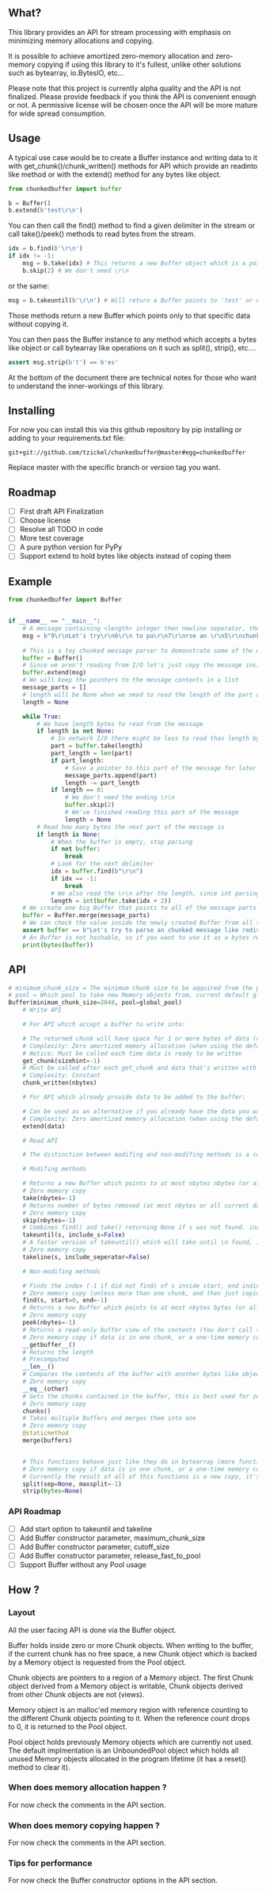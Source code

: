 ## What?
This library provides an API for stream processing with emphasis on minimizing memory allocations and copying.

It is possible to achieve amortized zero-memory allocation and zero-memory copying if using this library to it's fullest, unlike other solutions such as bytearray, io.BytesIO, etc...

Please note that this project is currently alpha quality and the API is not finalized. Please provide feedback if you think the API is convenient enough or not. A permissive license will be chosen once the API will be more mature for wide spread consumption.

## Usage
A typical use case would be to create a Buffer instance and writing data to it with get_chunk()/chunk_written() methods for API which provide an readinto like method or with the extend() method for any bytes like object.

```python
from chunkedbuffer import buffer

b = Buffer()
b.extend(b'test\r\n')
```

You can then call the find() method to find a given delimiter in the stream or call take()/peek() methods to read bytes from the stream.

```python
idx = b.find(b'\r\n')
if idx != -1:
    msg = b.take(idx) # This returns a new Buffer object which is a pointer to 'test' in the data, not a copy
    b.skip(2) # We don't need \r\n
```

or the same:

```python
msg = b.takeuntil(b'\r\n') # Will return a Buffer points to 'test' or none if the delimiter is not found
```

Those methods return a new Buffer which points only to that specific data without copying it.

You can then pass the Buffer instance to any method which accepts a bytes like object or call bytearray like operations on it such as split(), strip(), etc....

```python
assert msg.strip(b't') == b'es'
```

At the bottom of the document there are technical notes for those who want to understand the inner-workings of this library.

## Installing
For now you can install this via this github repository by pip installing or adding to your requirements.txt file:

```
git+git://github.com/tzickel/chunkedbuffer@master#egg=chunkedbuffer
```

Replace master with the specific branch or version tag you want.

## Roadmap
- [ ] First draft API Finalization
- [ ] Choose license
- [ ] Resolve all TODO in code
- [ ] More test coverage
- [ ] A pure python version for PyPy
- [ ] Support extend to hold bytes like objects instead of coping them

## Example
```python
from chunkedbuffer import Buffer


if __name__ == "__main__":
    # A message containing <length> integer then newline seperator, then <length> bytes of the message and a newline seperator again
    msg = b"9\r\nLet's try\r\n6\r\n to pa\r\n7\r\nrse an \r\n5\r\nchunk\r\n2\r\ned\r\n6\r\n messa\r\n7\r\nge like\r\n7\r\n redis \r\n24\r\nor HTTP chunked encoding\r\n4\r\n use\r\n"
    
    # This is a toy chunked message parser to demonstrate some of the API
    buffer = Buffer()
    # Since we aren't reading from I/O let's just copy the message inside
    buffer.extend(msg)
    # We will keep the pointers to the message contents in a list
    message_parts = []
    # length will be None when we need to read the length of the part or the number of bytes left to read in a part
    length = None

    while True:
        # We have length bytes to read from the message
        if length is not None:
            # In network I/O there might be less to read than length bytes so we do it inside a loop
            part = buffer.take(length)
            part_length = len(part)
            if part_length:
                # Save a pointer to this part of the message for later retrieval
                message_parts.append(part)
                length -= part_length
            if length == 0:
                # We don't need the ending \r\n
                buffer.skip(2)
                # We've finished reading this part of the message
                length = None
        # Read how many bytes the next part of the message is
        if length is None:
            # When the buffer is empty, stop parsing
            if not buffer:
                break
            # Look for the next delimiter
            idx = buffer.find(b"\r\n")
            if idx == -1:
                break
            # We also read the \r\n after the length, since int parsing can handle it
            length = int(buffer.take(idx + 2))
    # We create one big Buffer that points to all of the message parts
    buffer = Buffer.merge(message_parts)
    # We can check the value inside the newly created Buffer from all the previous pointers
    assert buffer == b"Let's try to parse an chunked message like redis or HTTP chunked encoding use"
    # An Buffer is not hashable, so if you want to use it as a bytes replacment, cast it to bytes explicitly
    print(bytes(buffer))
```

## API
```python
# minimum_chunk_size = The minimum chunk size to be aqquired from the pool
# pool = Which pool to take new Memory objects from, current default global_pool is an UnboundedPool
Buffer(minimum_chunk_size=2048, pool=global_pool)
    # Write API

    # For API which accept a buffer to write into:

    # The returned chunk will have space for 1 or more bytes of data (currently sizehint is ignored, see minimum_chunk_size in constructor)
    # Complexity: Zero amortized memory allocation (when using the default pool)
    # Notice: Must be called each time data is ready to be written
    get_chunk(sizehint=-1)
    # Must be called after each get_chunk and data that's written with the number of bytes written
    # Complexity: Constant
    chunk_written(nbytes)

    # For API which already provide data to be added to the buffer:

    # Can be used as an alternative if you already have the data you want to add to the buffer
    # Complexity: Zero amortized memory allocation (when using the default pool)
    extend(data)

    # Read API

    # The distinction between modifing and non-modifing methods is a cosmetic one, both have same complexity analysis.

    # Modifing methods

    # Returns a new Buffer which points to at most nbytes nbytes (or all current data if nbytes == -1) removes data from current Buffer
    # Zero memory copy
    take(nbytes=-1)
    # Returns number of bytes removed (at most nbytes or all current data if nbytes == -1)
    # Zero memory copy
    skip(nbytes=-1)
    # Combines find() and take() returning None if s was not found. include_s=True will include it, otherwise skip it
    takeuntil(s, include_s=False)
    # A faster version of takeuntil() which will take until \n found, if include_seperator is False, will remove ending \r\n or \n
    # Zero memory copy
    takeline(s, include_seperator=False)

    # Non-modifing methods

    # Finds the index (-1 if did not find) of s inside start, end indicies in the Buffer (by default checks all the Buffer)
    # Zero memory copy (unless more than one chunk, and then just copies length of s*2 from each chunk)
    find(s, start=0, end=-1)
    # Returns a new Buffer which points to at most nbytes bytes (or all current data if nbytes == -1)
    # Zero memory copy
    peek(nbytes=-1)
    # Returns a read-only buffer view of the contents (You don't call this directly, but use a memoryview or anything that accepts the buffer protocol)
    # Zero memory copy if data is in one chunk, or a one-time memory copy if not
    __getbuffer__()
    # Returns the length
    # Precomputed
    __len__()
    # Compares the contents of the buffer with another bytes like object
    # Zero memory copy
    __eq__(other)
    # Gets the chunks contained in the buffer, this is best used for zero-coping the data by accessing each Chunk's buffer protocol (with API such as os.writev or socket.sendmsg or bytes.join)
    # Zero memory copy
    chunks()
    # Takes multiple Buffers and merges them into one
    # Zero memory copy
    @staticmethod
    merge(buffers)


    # This functions behave just like they do in bytearray (more functions can be added)
    # Zero memory copy if data is in one chunk, or a one-time memory copy if not.
    # Currently the result of all of this functions is a new copy, it's wise to use them when the outcome will produce small enough allocations that can fit the python allocator cache (less than 512 bytes).
    split(sep=None, maxsplit=-1)
    strip(bytes=None)
```

### API Roadmap
- [ ] Add start option to takeuntil and takeline
- [ ] Add Buffer constructor parameter, maximum_chunk_size
- [ ] Add Buffer constructor parameter, cutoff_size
- [ ] Add Buffer constructor parameter, release_fast_to_pool
- [ ] Support Buffer without any Pool usage

## How ?

### Layout
All the user facing API is done via the Buffer object.

Buffer holds inside zero or more Chunk objects. When writing to the buffer, if the current chunk has no free space, a new Chunk object which is backed by a Memory object is requested from the Pool object.

Chunk objects are pointers to a region of a Memory object. The first Chunk object derived from a Memory object is writable, Chunk objects derived from other Chunk objects are not (views).

Memory object is an malloc'ed memory region with reference counting to the different Chunk objects pointing to it. When the reference count drops to 0, it is returned to the Pool object.

Pool object holds previously Memory objects which are currently not used. The default implmentation is an UnboundedPool object which holds all unused Memory objects allocated in the program lifetime (it has a reset() method to clear it).

### When does memory allocation happen ?
For now check the comments in the API section.

### When does memory copying happen ?
For now check the comments in the API section.

### Tips for performance
For now check the Buffer constructor options in the API section.
